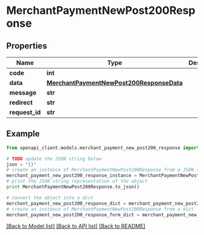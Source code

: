 # MerchantPaymentNewPost200Response


## Properties

Name | Type | Description | Notes
------------ | ------------- | ------------- | -------------
**code** | **int** |  | [optional] 
**data** | [**MerchantPaymentNewPost200ResponseData**](MerchantPaymentNewPost200ResponseData.md) |  | [optional] 
**message** | **str** |  | [optional] 
**redirect** | **str** |  | [optional] 
**request_id** | **str** |  | [optional] 

## Example

```python
from openapi_client.models.merchant_payment_new_post200_response import MerchantPaymentNewPost200Response

# TODO update the JSON string below
json = "{}"
# create an instance of MerchantPaymentNewPost200Response from a JSON string
merchant_payment_new_post200_response_instance = MerchantPaymentNewPost200Response.from_json(json)
# print the JSON string representation of the object
print MerchantPaymentNewPost200Response.to_json()

# convert the object into a dict
merchant_payment_new_post200_response_dict = merchant_payment_new_post200_response_instance.to_dict()
# create an instance of MerchantPaymentNewPost200Response from a dict
merchant_payment_new_post200_response_form_dict = merchant_payment_new_post200_response.from_dict(merchant_payment_new_post200_response_dict)
```
[[Back to Model list]](../README.md#documentation-for-models) [[Back to API list]](../README.md#documentation-for-api-endpoints) [[Back to README]](../README.md)


